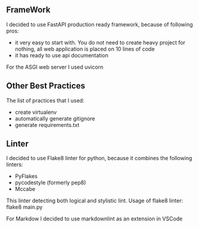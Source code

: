 ## FrameWork
I decided to use FastAPI production ready framework, because of following pros:

- it very easy to start with. You do not need to create heavy project for nothing, all web application is placed on 10 lines of code 
- it has ready to use api documentation

For the ASGI web server I used uvicorn

## Other Best Practices
The list of practices that I used:

- create virtualenv
- automatically generate gitignore
- generate requirements.txt

## Linter
I decided to use Flake8 linter for python, because it combines the following linters:

- PyFlakes
- pycodestyle (formerly pep8)
- Mccabe

This linter detecting both logical and stylistic lint. Usage of flake8 linter:
flake8 main.py


For Markdow I decided to use markdownlint as an extension in VSCode
